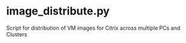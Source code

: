 # image_distribute.py

Script for distribution of VM images for Citrix across multiple PCs and Clusters
